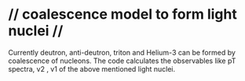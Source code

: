 //  coalescence model to form light nuclei  //
==============================================

Currently deutron, anti-deutron, triton and Helium-3 can be formed by coalescence of nucleons.
The code calculates the observables like pT spectra, v2 , v1 of the above mentioned light nuclei.
